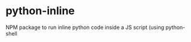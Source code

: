 # python-inline
NPM package to run inline python code inside a JS script (using python-shell

```javascript

```